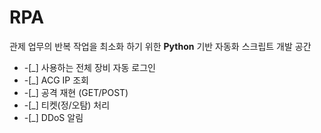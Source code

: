 # RPA
관제 업무의 반복 작업을 최소화 하기 위한 **Python** 기반 자동화 스크립트 개발 공간
* -[_] 사용하는 전체 장비 자동 로그인
* -[_] ACG IP 조회
* -[_] 공격 재현 (GET/POST)
* -[_] 티켓(정/오탐) 처리
* -[_] DDoS 알림
